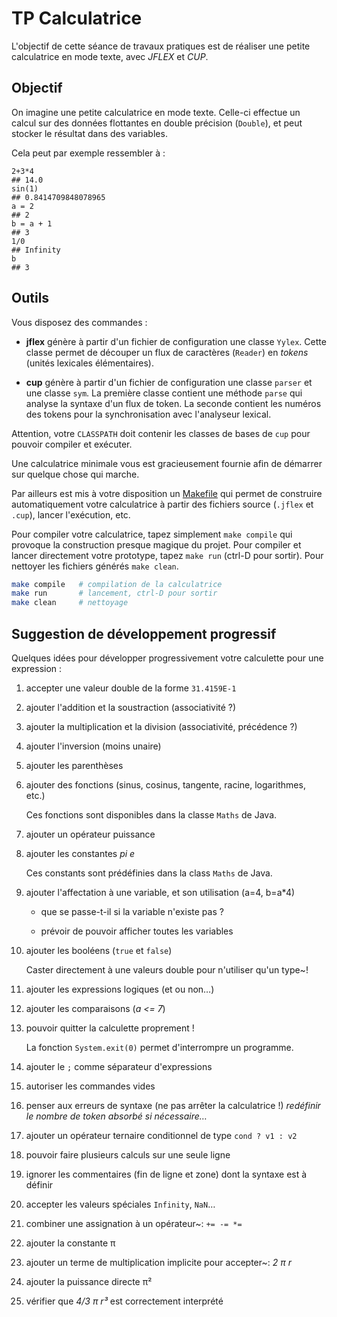 # TP Calculatrice

L'objectif de cette séance de travaux pratiques est de réaliser une
petite calculatrice en mode texte, avec *JFLEX* et *CUP*.

## Objectif

On imagine une petite calculatrice en mode texte. Celle-ci effectue un
calcul sur des données flottantes en double précision (`Double`),
et peut stocker le résultat dans des variables.

Cela peut par exemple ressembler à :

```
2+3*4
## 14.0
sin(1)
## 0.8414709848078965
a = 2
## 2
b = a + 1
## 3
1/0
## Infinity
b
## 3
```

## Outils

Vous disposez des commandes :

 - **jflex**
  génère à partir d'un fichier de configuration une classe `Yylex`.
  Cette classe permet de découper un flux de caractères (`Reader`)
  en *tokens* (unités lexicales élémentaires).

 - **cup**
  génère à partir d'un fichier de configuration une classe `parser`
  et une classe `sym`. La première classe contient une méthode
  `parse` qui analyse la syntaxe d'un flux de token. La seconde
  contient les numéros des tokens pour la synchronisation avec l'analyseur
  lexical.

  Attention, votre `CLASSPATH` doit contenir les classes de bases
  de `cup` pour pouvoir compiler et exécuter.

Une calculatrice minimale vous est gracieusement fournie afin de démarrer
sur quelque chose qui marche.

Par ailleurs est mis à votre disposition un [Makefile](Makefile) qui permet
de construire automatiquement votre calculatrice à partir des fichiers
source (`.jflex` et `.cup`), lancer l'exécution, etc.

Pour compiler votre calculatrice, tapez simplement `make compile` qui
provoque la construction presque magique du projet. Pour compiler et lancer
directement votre prototype, tapez `make run` (ctrl-D pour sortir).
Pour nettoyer les fichiers générés `make clean`.

```sh
make compile   # compilation de la calculatrice
make run       # lancement, ctrl-D pour sortir
make clean     # nettoyage
```

## Suggestion de développement progressif

Quelques idées pour développer progressivement votre calculette pour une
expression :

1. accepter une valeur double de la forme `31.4159E-1`

1. ajouter l'addition et la soustraction (associativité ?)

1. ajouter la multiplication et la division (associativité, précédence ?)

1. ajouter l'inversion (moins unaire)

1. ajouter les parenthèses

1. ajouter des fonctions (sinus, cosinus, tangente, racine, logarithmes, etc.)

   Ces fonctions sont disponibles dans la classe `Maths` de Java.

1. ajouter un opérateur puissance

1. ajouter les constantes *pi* *e*

   Ces constants sont prédéfinies dans la class `Maths` de Java.

1. ajouter l'affectation à une variable, et son utilisation (a=4, b=a\*4)
  
   - que se passe-t-il si la variable n'existe pas ?

   - prévoir de pouvoir afficher toutes les variables

1. ajouter les booléens (`true` et `false`)

   Caster directement à une valeurs double pour n'utiliser qu'un type~!

1. ajouter les expressions logiques (et ou non…)

1. ajouter les comparaisons (*a <= 7*)

1. pouvoir quitter la calculette proprement !

   La fonction `System.exit(0)` permet d'interrompre un programme.

1. ajouter le `;` comme séparateur d'expressions

1. autoriser les commandes vides

1. penser aux erreurs de syntaxe (ne pas arrêter la calculatrice !)
   *redéfinir le nombre de token absorbé si nécessaire…*

1. ajouter un opérateur ternaire conditionnel de type `cond ? v1 : v2`

1. pouvoir faire plusieurs calculs sur une seule ligne

1. ignorer les commentaires (fin de ligne et zone) dont la syntaxe est à définir

1. accepter les valeurs spéciales `Infinity`, `NaN`…

1. combiner une assignation à un opérateur~: `+= -= *=`

1. ajouter la constante π

1. ajouter un terme de multiplication implicite pour accepter~: *2 π r*

1. ajouter la puissance directe π²

1. vérifier que *4/3 π r³* est correctement interprété
